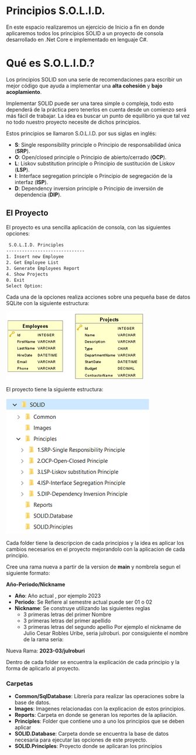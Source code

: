 # Principios S.O.L.I.D.
En este espacio realizaremos un ejercicio de Inicio a fin en donde aplicaremos todos los principios SOLID a un proyecto de consola desarrollado en .Net Core e implementado en lenguaje C#.

# Qué es S.O.L.I.D.?
Los principios SOLID son una serie de recomendaciones para escribir un mejor código que ayuda a implementar una **alta cohesión** y **bajo acoplamiento**.

Implementar SOLID puede ser una tarea simple o compleja, todo esto dependerá de la práctica pero tenerlos en cuenta desde un comienzo será más fácil de trabajar. La idea es buscar un punto de equilibrio ya que tal vez no todo nuestro proyecto necesite de dichos principios.

Estos principios se llamaron S.O.L.I.D. por sus siglas en inglés:

* **S**: Single responsibility principle o Principio de responsabilidad única (**SRP**).
* **O**: Open/closed principle o Principio de abierto/cerrado (**OCP**).
* **L**: Liskov substitution principle o Principio de sustitución de Liskov (**LSP**).
* **I**: Interface segregation principle o Principio de segregación de la interfaz (**ISP**).
* **D**: Dependency inversion principle o Principio de inversión de dependencia (**DIP**).


## El Proyecto
El proyecto es una sencilla aplicación de consola, con las siguientes opciones:

     S.O.L.I.D. Principles
    ------------------------------
    1. Insert new Employee
    2. Get Employee List
    3. Generate Employees Report
    4. Show Projects
    0. Exit
    Select Option:


Cada una de la opciones realiza acciones sobre una pequeña base de datos SQLite con la siguiente estructura:

![Modelo De Datos](https://github.com/Jucer74/SOLID/blob/main/Images/SOLIDDB-MER.png)

El proyecto tiene la siguiente estructura:

![Directorios](https://github.com/Jucer74/SOLID/blob/main/Images/Project-Structure.png)

Cada folder tiene la descripcion de cada principios y la idea es aplicar los cambios necesarios en el proyecto mejorandolo con la aplicacion de cada principio.

Cree una rama nueva a partir de la version de **main** y nombrela segun el siguiente formato:

**Año-Periodo/Nickname**

- **Año**: Año actual , por ejemplo 2023
- **Periodo**: Se Refiere al semestre actual puede ser 01 o 02
- **Nickname**: Se construye utilizando las siguientes reglas
  - 3 primeras letras del primer Nombre
  - 3 primeras letras del primer apellido
  - 3 primeras letras del segundo apellio
Por ejemplo el nickname de Julio Cesar Robles Uribe, seria julroburi. por consiguiente el nombre de la rama seria:

Nueva Rama: **2023-03/julroburi**

Dentro de cada folder se encuentra la explicación de cada principio y la forma de aplicarlo al proyecto.

### Carpetas
- **Common/SqlDatabase**: Librería para realizar las operaciones sobre la base de datos.
- **Images**: Imagenes relacionadas con la explicacion de estos principios.
- **Reports**: Carpeta en donde se generan los reportes de la apliación.
- **Principles**: Folder que contiene uno a uno los principios que se deben aplicar
- **SOLID.Database**: Carpeta donde se encuentra la base de datos necesaria para ejecutar las opciones de este proyecto.
- **SOLID.Principles**: Proyecto donde se aplicaran los principios